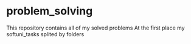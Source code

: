 # problem_solving
This repository contains all of my solved problems
At the first place my softuni_tasks splited by folders
